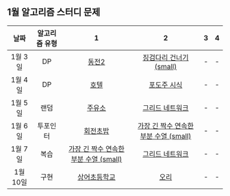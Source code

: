 ## 1월 알고리즘 스터디 문제

|  날짜    | 알고리즘 유형 |                       1                            |                                2                                 |  3  |  4  |
| :-----:  | :-----------: | :------------------------------------------------: |  :--------------------------------------------------------------: | :-: | :-: |
| 1월 3일  |      DP       |  [동전2](https://www.acmicpc.net/problem/2294)     | [징검다리 건너기 (small)](https://www.acmicpc.net/problem/22869) |  -  |  -  |
| 1월 4일  |      DP       |  [호텔](https://www.acmicpc.net/problem/1106)      |       [포도주 시식](https://www.acmicpc.net/problem/2156)        |  -  |  -  |
| 1월 5일  |     랜덤      |  [주유소](https://www.acmicpc.net/problem/13305)   |      [그리드 네트워크](https://www.acmicpc.net/problem/18769)     |  -  |  -  |
| 1월 6일  |    투포인터   |  [회전초밥](https://www.acmicpc.net/problem/15691) |   [가장 긴 짝수 연속한 부분 수열 (small)](https://www.acmicpc.net/problem/15691) |  -  |  -  |
| 1월 7일  |     복습      |  [가장 긴 짝수 연속한 부분 수열 (small)](https://www.acmicpc.net/problem/15691) | [그리드 네트워크](https://www.acmicpc.net/problem/18769)|  -  |  -  |
| 1월 10일 |     구현      |  [상어초등학교](https://www.acmicpc.net/problem/21608) |   [오리](https://www.acmicpc.net/problem/12933)               |  -  |   - |
